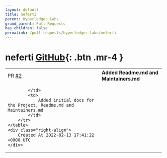 ```yaml
---
layout: default
title: neferti
parent: Hyperledger Labs
grand_parent: Pull Requests
has_children: false
permalink: /pull-requests/hyperledger-labs/neferti
---
```


# neferti <span class="fs-3 right-align">[GitHub](https://github.com/hyperledger-labs/neferti){: .btn .mr-4 }</span>


<div>
    <table>
        <tr>
            <td>
                PR <a href="https://github.com/hyperledger-labs/neferti/pull/2" class=".btn">#2</a>
            </td>
            <td>
                <b>
                    Added Readme.md and Maintainers.md
                </b>
            </td>
        </tr>
        <tr>
            <td>
                
            </td>
            <td>
                Added initial docs for the Project, Readme.md and Maintainers.md
            </td>
        </tr>
    </table>
    <div class="right-align">
        Created At 2022-02-13 17:41:22 +0000 UTC
    </div>
</div>

